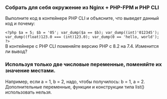 ### Собрать для себя окружение из Nginx + PHP-FPM и PHP CLI
Выполните код в контейнере PHP CLI и объясните, что выведет данный код и почему:

`<?php
$a = 5;
$b = '05';
var_dump($a == $b);
var_dump((int)'012345');
var_dump((float)123.0 === (int)123.0);
var_dump(0 == 'hello, world');
?>`  
 В контейнере с PHP CLI поменяйте версию PHP с 8.2 на 7.4. Изменится ли вывод?

### Используя только две числовые переменные, поменяйте их значение местами.
 Например, если a = 1, b = 2, надо, чтобы получилось: b = 1, a = 2. Дополнительные переменные, функции и конструкции типа list() использовать нельзя.